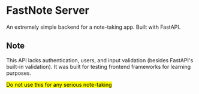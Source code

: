 # FastNote Server

An extremely simple backend for a note-taking app. Built with FastAPI.

## Note

This API lacks authentication, users, and input validation (besides FastAPI's built-in validation). It was built for testing frontend frameworks for learning purposes.

<mark>Do not use this for any serious note-taking</mark>

